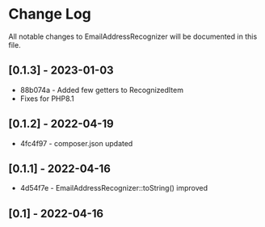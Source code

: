 Change Log
==========

All notable changes to EmailAddressRecognizer will be documented in this file.

## [0.1.3] - 2023-01-03

* 88b074a - Added few getters to RecognizedItem
* Fixes for PHP8.1

## [0.1.2] - 2022-04-19

* 4fc4f97 - composer.json updated

## [0.1.1] - 2022-04-16

* 4d54f7e - EmailAddressRecognizer::toString() improved

## [0.1] - 2022-04-16
